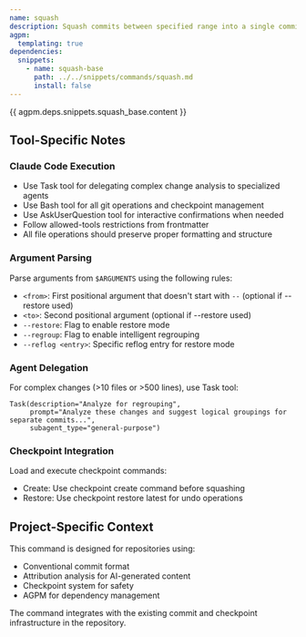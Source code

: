 ```yaml
---
name: squash
description: Squash commits between specified range into a single commit, with optional intelligent regrouping, or restore from a previous squash operation
agpm:
  templating: true
dependencies:
  snippets:
    - name: squash-base
      path: ../../snippets/commands/squash.md
      install: false
---
```


{{ agpm.deps.snippets.squash_base.content }}

## Tool-Specific Notes

### Claude Code Execution

- Use Task tool for delegating complex change analysis to specialized agents
- Use Bash tool for all git operations and checkpoint management
- Use AskUserQuestion tool for interactive confirmations when needed
- Follow allowed-tools restrictions from frontmatter
- All file operations should preserve proper formatting and structure

### Argument Parsing

Parse arguments from `$ARGUMENTS` using the following rules:
- `<from>`: First positional argument that doesn't start with `--` (optional if --restore used)
- `<to>`: Second positional argument (optional if --restore used)
- `--restore`: Flag to enable restore mode
- `--regroup`: Flag to enable intelligent regrouping
- `--reflog <entry>`: Specific reflog entry for restore mode

### Agent Delegation

For complex changes (>10 files or >500 lines), use Task tool:
```
Task(description="Analyze for regrouping",
     prompt="Analyze these changes and suggest logical groupings for separate commits...",
     subagent_type="general-purpose")
```

### Checkpoint Integration

Load and execute checkpoint commands:
- Create: Use checkpoint create command before squashing
- Restore: Use checkpoint restore latest for undo operations

## Project-Specific Context

This command is designed for repositories using:
- Conventional commit format
- Attribution analysis for AI-generated content
- Checkpoint system for safety
- AGPM for dependency management

The command integrates with the existing commit and checkpoint infrastructure in the repository.